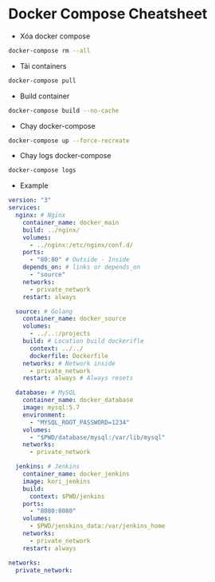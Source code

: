 # Docker Compose Cheatsheet

- Xóa docker compose

```bash
docker-compose rm --all
```

- Tải containers

```bash
docker-compose pull
```

- Build container

```bash
docker-compose build --no-cache
```

- Chạy docker-compose

```bash
docker-compose up --force-recreate
```

- Chạy logs docker-compose

```bash
docker-compose logs
```

- Example

```yaml
version: "3"
services:
  nginx: # Nginx
    container_name: docker_main
    build: ../nginx/
    volumes:
      - ../nginx:/etc/nginx/conf.d/
    ports:
      - "80:80" # Outside - Inside
    depends_on: # links or depends_on
      - "source"
    networks:
      - private_network
    restart: always

  source: # Golang
    container_name: docker_source
    volumes:
      - ../..:/projects
    build: # Location build dockerifle
      context: ../../
      dockerfile: Dockerfile
    networks: # Network inside
      - private_network
    restart: always # Always resets

  database: # MySQL
    container_name: docker_database
    image: mysql:5.7
    environment:
      - "MYSQL_ROOT_PASSWORD=1234"
    volumes:
      - "$PWD/database/mysql:/var/lib/mysql"
    networks:
      - private_network

  jenkins: # Jenkins
    container_name: docker_jenkins
    image: kori_jenkins
    build:
      context: $PWD/jenkins
    ports:
      - "8080:8080"
    volumes:
      - $PWD/jenskins_data:/var/jenkins_home
    networks:
      - private_network
    restart: always

networks:
  private_network:
```
